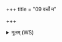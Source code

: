 +++
title = "09 वर्चो म"

+++
<details><summary>मूलम् (WS)</summary>

वर्चो म आापो दधतु वर्चो मे वीरुधो दधन् । ।  
भूतानि सर्वाः सङ्गत्य वर्च आधुर्मुखे मम ॥ १० ॥
</details>